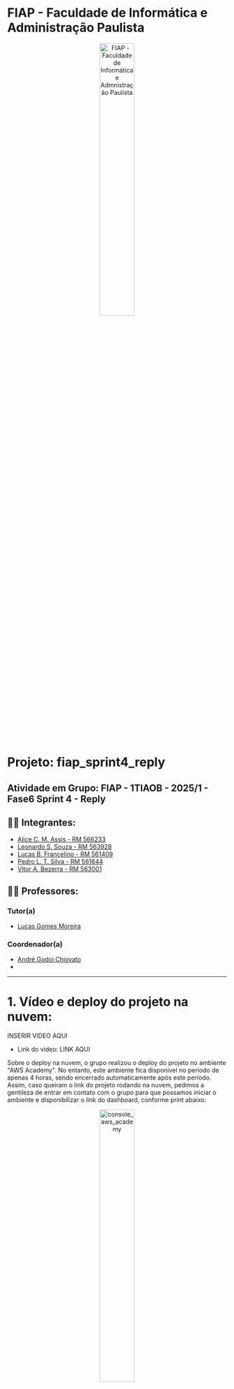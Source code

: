 # FIAP - Faculdade de Informática e Administração Paulista

<p align="center">
<a href= "https://www.fiap.com.br/"><img src="assets/logo-fiap.png" alt="FIAP - Faculdade de Informática e Admnistração Paulista" border="0" width=40% height=40%></a>
</p>

<br>

# Projeto: fiap_sprint4_reply

## Atividade em Grupo: FIAP - 1TIAOB - 2025/1 - Fase6 Sprint 4 - Reply

## 👨‍🎓 Integrantes: 
- <a href="">Alice C. M. Assis - RM 566233</a>
- <a href="">Leonardo S. Souza - RM 563928</a>
- <a href="">Lucas B. Francelino - RM 561409</a>
- <a href="">Pedro L. T. Silva - RM 561644</a>
- <a href="">Vitor A. Bezerra - RM 563001</a>

## 👩‍🏫 Professores:
### Tutor(a) 
- <a href="proflucas.moreira@fiap.com.br">Lucas Gomes Moreira</a>
### Coordenador(a)
- <a href="profandre.chiovato@fiap.com.br">André Godoi Chiovato</a>
- 
****

# 1. Vídeo e deploy do projeto na nuvem:

INSERIR VIDEO AQUI

- Link do vídeo: LINK AQUI

Sobre o deploy na nuvem, o grupo realizou o deploy do projeto no ambiente "AWS Academy". No entanto, este ambiente fica disponível no período de apenas 4 horas, sendo encerrado automaticamente após este período.
Assim, caso queiram o link do projeto rodando na nuvem, pedimos a gentileza de entrar em contato com o grupo para que possamos iniciar o ambiente e disponibilizar o link do dashboard, conforme print abaixo:

<p align="center">
<img src="assets/deploy/console_aws_academy.png" alt="console_aws_academy" border="0" width=40% height=40%>
</p>

Não obstante, tendo visto esta limitação, o grupo adicionou neste Readme o passo a passo de como fazer o deploy de todo o projeto facilmente na nuvem utilizando Terraform e AWS CLI, conforme explicado na seção "Deploy na Nuvem AWS com Terraform".

Posto isto, também é possível fazer o deploy do projeto na sua própria conta AWS, bastando seguir as instruções da seção "Deploy na Nuvem AWS com Terraform".

# 2. Descrição e Objetivos

Esta entrega tem como objetivo principal integrar todos os componentes desenvolvidos nas Entregas 1, 2 e 3 em um pipeline funcional, capaz de simular ou executar o fluxo completo de dados, desde a coleta até a visualização e geração de alertas. O pipeline deve contemplar:

- Coleta/ingestão de dados a partir do ESP32 (real ou simulado via Wokwi/VSCode/PlatformIO), com pelo menos um sensor ativo, gerando leituras variáveis.
- Persistência dos dados coletados em um banco de dados relacional, conforme o modelo lógico (DER) e as tabelas definidas anteriormente.
- Treinamento e/ou inferência de um modelo básico de Machine Learning utilizando os dados armazenados, com apresentação de ao menos uma métrica relevante (ex: acurácia, MAE) e uma visualização pertinente (ex: curva de previsão, matriz de confusão).
- Visualização dos resultados em um dashboard ou relatório, exibindo KPIs do processo (ex: média/variação do sensor, score do modelo, número de alertas) e implementação de alertas simples baseados em thresholds ou regras definidas.

---

## 📌 Resumo do Fluxo do Projeto

1. **Coleta de Dados:** ESP32 (real ou simulado) lê sensores e envia dados via HTTP para a API.
2. **Ingestão:** API FastAPI recebe e armazena os dados no banco relacional.
3. **Persistência:** Dados salvos em PostgreSQL conforme DER definido.
4. **Machine Learning:** Treinamento/inferência de modelos com PyCaret usando dados do banco.
5. **Visualização:** Dashboard Streamlit exibe KPIs, gráficos e alertas em tempo real.
6. **Notificações:** Alertas automáticos por e-mail via AWS SNS quando houver previsão do Machine Learing.

---

## 🔗 Entregas Anteriores e Integração

| Fase/Entrega | Repositório/Link | Descrição/Integração                                                                                   |
|--------------|------------------|--------------------------------------------------------------------------------------------------------|
| Sprint 1     | [Sprint 1](https://github.com/Hinten/fiap_sprint1_reply) | Planejamento da arquitetura inicial e definição dos blocos do pipeline.                                |
| Sprint 2     | [Sprint 2](https://github.com/Hinten/fiap_sprint2_reply) | Simulação do circuito ESP32 e sensores, envio de dados para API local e modelagem do banco relacional. |
| Sprint 3     | [Sprint 3](https://github.com/Lesasouza/fiap_sprint3_reply) | Primeiros experimentos de ML.                                                                          |
| Sprint 4     | (Este repositório) | Integração completa: coleta, ingestão, persistência, ML, dashboard e alertas.                          |

> **Como as entregas se conectam:**  
> Cada fase evoluiu o projeto, partindo do planejamento (Sprint 1), passando pela simulação e ingestão de dados (Sprint 2), treinamento de IA (Sprint 3), até a integração total e observabilidade (Sprint 4). O pipeline final costura todos os componentes, garantindo reprodutibilidade e rastreabilidade.

---

# 3. Justificativa dos Sensores Escolhidos

- **Sensor de Temperatura (MPU6050):** Permite monitorar o aquecimento de equipamentos, prevenindo falhas por superaquecimento.
- **Sensor de Vibração (MPU6050):** Essencial para identificar padrões anormais que podem indicar desgaste ou mau funcionamento de máquinas.
- **Sensor de Luminosidade (LDR):** Útil para monitorar ambientes industriais onde a iluminação pode impactar processos ou segurança.

Esses sensores foram escolhidos por serem amplamente utilizados em ambientes industriais e facilmente simuláveis no Wokwi.

# 4. Esquema do Circuito Simulado

O circuito simulado é o mesmo feito quando da entrega 2 (https://github.com/Hinten/fiap_sprint2_reply), foram feitas pequenas modificações, principalmente na conexão WIFI e variáveis de ambiente, para que o ESP32 consiga se conectar a API local e enviar os dados dos sensores.

<p align="center">
  <img src="assets/ciruito.JPG" alt="Circuito Sensor" border="0" width=70% height=70%>
</p>

- O ESP32 está conectado ao sensor MPU6050 (I2C) e ao LDR (analógico).
- LED, relé e buzzer são usados para alertas visuais e sonoros.
- O LCD exibe informações em tempo real sobre os sensores.

## Conexão com o Wi-Fi e envio de dados para a API

Para que a simulação funcione corretamente, é necessário configurar a conexão com o Wi-Fi simulado do Wokwi e definir o IP do servidor local da API.

Assim, é necessário alterar o arquivo [.env](src/wokwi/.env) do Wokwi e setar a variável 'API_URL' para 'http://**IP DE SUA MÁQUINA NA REDE LOCAL**:8180', conforme exemplo abaixo:

```plaintext
API_URL=http://192.168.0.1:8180
```

> NOTA1: Não sete o IP da API para localhost ou 127.0.0.1, pois o ESP32 não conseguirá se conectar a ele. O localhost do ESP32 é o próprio ESP32, e não a máquina onde o servidor está rodando.

> NOTA2: Caso você esteja rodando a simulação e mesmo assim o ESP32 não consiga se conectar à API, verifique se o firewall da sua máquina está bloqueando a porta 8180. Se estiver, libere a porta para que o ESP32 consiga se conectar.

> NOTA3: Caso você faça o deploy do projeto na nuvem AWS (conforme explicado abaixo), o script irá atualizar automaticamente a variável API_URL para o ip da api na nuvem, não sendo necessária nenhuma ação pelo usuário.

Após configurado o arquivo [.env](src/wokwi/.env), você poderá iniciar a simulação do ESP32 no Wokwi. O circuito irá coletar os dados dos sensores e enviá-los para a API, que por sua vez irá armazenar os dados no banco de dados.

## Registro do Funcionamento da Simulação

As leituras dos sensores são coletadas pelo ESP32 e enviadas automaticamente para a API via requisições HTTP. O envio ocorre a cada ciclo de leitura, garantindo que os dados estejam sempre atualizados no banco de dados para análise posterior. O monitor serial e o display LCD exibem em tempo real as leituras e alertas, enquanto a API armazena cada registro recebido.

- **Print do Monitor Serial:**

<p align="center">
  <img src="assets/print_monitor_serial.JPG" alt="Monitor Serial" border="0" width=70% height=70%>
</p>

- **Print do LCD:**

<p align="center">
  <img src="assets/print_lcd.JPG" alt="LCD" border="0" width=70% height=70%>
</p>


# 5. API para salvar os dados do sensor

Neste projeto, foi implementada uma API básica utilizando o FastAPI para receber os dados do sensor e armazená-los no banco de dados. A API permite que o ESP32 envie as leituras dos sensores, que são então salvas no banco de dados para posterior análise e visualização.

A API pode ser executada separadamente executando o arquivo [api_basica.py](src/api/api_basica.py).

Explicações mais detalhadas sobre como iniciar a api serão apresentadas na seção "Instalando e Executando o Projeto", a seguir neste mesmo README.md.

# 6. Armazenamento de Dados em Banco SQL com Python

<p align="center">
  <img src="assets/DER.png" alt="DER" border="0" width=70% height=70%>
</p>


<p align="center">
  <img src="assets/mer.png" alt="MER" border="0" width=70% height=70%>
</p>

Modelo de Entidade-Relacionamento:

Tabela: MANUTENCAO_EQUIPAMENTO
  - id (INTEGER NOT NULL) [PK]
  - equipamento_id (INTEGER NOT NULL) [FK -> EQUIPAMENTO]
  - data_previsao_manutencao (DATETIME)
  - motivo (TEXT)
  - data_inicio_manutencao (DATETIME)
  - data_fim_manutencao (DATETIME)
  - descricao (TEXT)
  - observacoes (TEXT)
  - custo (FLOAT)

Tabela: EQUIPAMENTO
  - id (INTEGER NOT NULL) [PK]
  - nome (VARCHAR(255) NOT NULL)
  - modelo (VARCHAR(255))
  - localizacao (VARCHAR(255))
  - descricao (TEXT)
  - observacoes (TEXT)
  - data_instalacao (DATETIME)

Tabela: TIPO_SENSOR
  - id (INTEGER NOT NULL) [PK]
  - nome (VARCHAR(255) NOT NULL)
  - tipo (VARCHAR(15) NOT NULL)

Tabela: SENSOR
  - id (INTEGER NOT NULL) [PK]
  - tipo_sensor_id (INTEGER NOT NULL) [FK -> TIPO_SENSOR]
  - limiar_manutencao_maior (FLOAT)
  - limiar_manutencao_menor (FLOAT)
  - nome (VARCHAR(255))
  - cod_serial (VARCHAR(255))
  - descricao (VARCHAR(255))
  - data_instalacao (DATETIME)
  - equipamento_id (INTEGER) [FK -> EQUIPAMENTO]

Tabela: LEITURA_SENSOR
  - id (INTEGER NOT NULL) [PK]
  - sensor_id (INTEGER NOT NULL) [FK -> SENSOR]
  - data_leitura (DATETIME NOT NULL)
  - valor (FLOAT NOT NULL)

Tabela: EMPRESA
  - id (INTEGER NOT NULL) [PK]
  - nome (VARCHAR(255) NOT NULL)
  - cnpj (VARCHAR(14))
  - logradouro (VARCHAR(255))
  - numero (VARCHAR(255))
  - bairro (VARCHAR(255))
  - cidade (VARCHAR(255))
  - estado (VARCHAR(2))
  - cep (VARCHAR(8))

A modelagem do banco de dados foi pensada para garantir a rastreabilidade, integridade e flexibilidade do sistema de monitoramento de sensores e equipamentos. Abaixo, explico o motivo da inclusão de cada entidade e campo:

**Tabela: EMPRESA**
***Permite registrar informações das empresas responsáveis pelos equipamentos monitorados, facilitando a gestão multiempresa.***
- **id**: Identificador único da empresa, fundamental para relacionamentos e integridade dos dados.
- **nome**: Permite identificar a empresa de forma única no sistema.
- **cnpj**: Cadastro Nacional da Pessoa Jurídica, essencial para validação e identificação fiscal.
- **logradouro, numero, bairro, cidade, estado, cep**: Campos necessários para armazenar o endereço completo da empresa, facilitando localização e contato.

**Tabela: EQUIPAMENTO**
***Representa cada máquina ou dispositivo monitorado, permitindo associar sensores e manutenções.***
- **id**: Identificador único do equipamento, necessário para relacionamentos e controle individual.
- **nome**: Nome do equipamento, facilita a identificação e evita duplicidade.
- **modelo**: Permite diferenciar equipamentos do mesmo tipo, mas de modelos distintos.
- **localizacao**: Indica onde o equipamento está instalado, importante para manutenção e monitoramento.
- **descricao**: Campo para detalhar características específicas do equipamento.
- **observacoes**: Espaço para anotações gerais, como histórico de uso ou particularidades.
- **data_instalacao**: Registra quando o equipamento foi instalado, útil para controle de manutenção preventiva.

**Tabela: TIPO_SENSOR**
***Define os tipos de sensores disponíveis (ex: temperatura, vibração), facilitando a categorização e expansão futura.***
- **id**: Identificador único do tipo de sensor.
- **nome**: Nome do tipo de sensor, garante unicidade e facilita buscas.
- **tipo**: Especifica a categoria do sensor (ex: temperatura, umidade), importante para validação e processamento dos dados.

**Tabela: SENSOR**
***Representa cada sensor físico instalado, permitindo rastrear leituras e manutenções.***
- **id**: Identificador único do sensor.
- **tipo_sensor_id**: Relaciona o sensor ao seu tipo, garantindo integridade e padronização.
- **limiar_manutencao_maior**: Define o valor máximo aceitável para o sensor, acionando alertas quando ultrapassado.
- **limiar_manutencao_menor**: Define o valor mínimo aceitável para o sensor, acionando alertas quando ultrapassado.
- **nome**: Nome do sensor, facilita a identificação.
- **cod_serial**: Código serial do sensor, importante para rastreabilidade física.
- **descricao**: Detalhes adicionais sobre o sensor.
- **data_instalacao**: Data de instalação do sensor, relevante para manutenção e histórico.
- **equipamento_id**: Relaciona o sensor ao equipamento onde está instalado, permitindo rastrear medições por equipamento.

**Tabela: LEITURA_SENSOR**
***Armazena cada leitura realizada pelos sensores, base para análises e alertas.***
- **id**: Identificador único da leitura.
- **sensor_id**: Relaciona a leitura ao sensor correspondente, garantindo rastreabilidade.
- **data_leitura**: Data e hora da leitura, essencial para análises temporais.
- **valor**: Valor capturado pelo sensor, principal dado para monitoramento e análise.
- 
**Tabela: MANUTENCAO_EQUIPAMENTO**
***ermite registrar manutenções preventivas e corretivas dos equipamentos, integrando histórico operacional.***
- **id**: Identificador único da manutenção.
- **equipamento_id**: Relaciona a manutenção ao equipamento.
- **data_previsao_manutencao**: Data prevista para manutenção.
- **motivo**: Motivo da manutenção.
- **data_inicio_manutencao, data_fim_manutencao**: Período da manutenção.
- **descricao, observacoes**: Detalhes e anotações sobre a manutenção.
- **custo**: Valor gasto na manutenção.

Cada entidade e campo foi incluído para garantir a integridade dos dados, facilitar consultas e permitir a expansão futura do sistema, como integração com novos tipos de sensores, equipamentos ou empresas.

## Models e Python

Para realizar a conversão das linhas e colunas da database para Python, foram definidas classes as quais são responsáveis por fazer as operações CRUD e demais funcionalidades do banco de dados.
Essas classes podem ser encontradas na pasta `src/database/models`, e todas elas herdam a classe principal chamada [Model](src/database/tipos_base/model.py).

## Script de Criação do Banco de Dados

O script para criação do banco de dados e tabelas pode ser encontrado no arquivo [assets/table_creation.ddl](assets/table_creation.ddl).
**Este script não precisa ser executado manualmente, pois o banco de dados é criado automaticamente ao iniciar o dashboard ou API.**

# 8. Instalando e Executando o Projeto

O sistema foi desenvolvido em Python e utiliza um banco de dados SQLite para armazenar os dados. O código é modularizado, permitindo fácil manutenção e expansão.

## 📦 Requisitos
- *Python 3.11.9*

## 📂 Instalação

- Instale as dependências utilizando o arquivo requirements.txt:
    ```bash
    pip install -r requirements.txt
    ```

- Para iniciar o dashboard interativo, execute o seguinte comando no terminal:
    ```bash
    streamlit run main_dash.py
    ```

- Para iniciar a api, execute o seguinte comando no terminal:
    ```bash
    uvicorn src.api.api_basica:app --host 0.0.0.0 --port 8180
    ```

## Arquivo de Configuração

O projeto utiliza um arquivo especial denominado **`.env`** para armazenar variáveis de ambiente sensíveis, como credenciais de banco de dados e chaves de APIs externas. Por razões de segurança, esse arquivo **não deve ser compartilhado publicamente**.

### 📄 O que é o `.env`?

O `.env` é um arquivo-texto simples, onde cada linha define uma variável de ambiente no formato `NOME_VARIAVEL=valor`. Esse método permite separar informações confidenciais do código-fonte, facilitando a configuração do sistema para diferentes ambientes (desenvolvimento, testes, produção, etc).

### 🔑 Variáveis Utilizadas

O projeto utiliza variáveis de ambiente para configuração dos serviços, bancos de dados e integrações. Abaixo estão as principais variáveis utilizadas:

**Variáveis Gerais:**
- `LOGGING_ENABLED`: Ativa/desativa logs detalhados (`true` ou `false`).
- `ENABLE_API`: Ativa/desativa a API (`true` ou `false`).
- `ORACLE_DB_FROM_ENV`: Usa variáveis de ambiente para conexão Oracle (`true` ou `false`).
- `SQL_LITE`: Usa SQLite como banco de dados (`true` ou `false`).

**Variáveis do PostgreSQL:**
- `POSTGRE_DB_FROM_ENV`: Usa variáveis de ambiente para conexão PostgreSQL (`true` ou `false`).
- `POSTGRE_USER`: Usuário do banco PostgreSQL.
- `POSTGRE_PASSWORD`: Senha do banco PostgreSQL.
- `POSTGRE_DB`: Nome do banco PostgreSQL.
- `POSTGRE_HOST`: Host do banco PostgreSQL.
- `POSTGRE_PORT`: Porta do banco PostgreSQL.

**Variáveis AWS/SNS:**
- `AWS_ACCESS_KEY_ID`: Chave de acesso AWS.
- `AWS_SECRET_ACCESS_KEY`: Chave secreta AWS.
- `AWS_SESSION_TOKEN`: Token de sessão AWS (opcional).
- `SNS_TOPIC_ARN`: ARN do tópico SNS para notificações.
- `SNS_REGION`: Região AWS do SNS.

**Portas dos Serviços:**
- `DASHBOARD_PORT`: Porta exposta para o dashboard (padrão: 8501).
- `API_PORT`: Porta exposta para a API (padrão: 8180).

**Variável de Simulação Wokwi:**
- `API_URL`: URL da API para envio dos dados do ESP32 (exemplo: `http://192.168.0.60:8180`).

# 9. Deploy na Nuvem AWS com Terraform

Para facilitar o deploy e os testes do sistema, foi adotada uma abordagem automatizada utilizando Terraform e AWS CLI para provisionamento da infraestrutura na nuvem AWS.

## Diagrama da Arquitetura

<p align="center">
  <img src="assets/Diagrama_reply.drawio.png" alt="Diagrama da arquitetura" border="0" width=70% height=70%>
</p>

Comparado com o primeiro planejamento, que pode ser visto no github https://github.com/Hinten/fiap_sprint1_reply, o projeto vem evoluindo bem, estando quase todo o planejamento inicial implementado, faltando apenas pequenos apontamentos e otimizações.

## Pré-requisitos

- **Terraform** instalado na máquina local ([documentação oficial](https://developer.hashicorp.com/terraform/tutorials/aws-get-started/install-cli)).
- **AWS CLI** instalado ([documentação oficial](https://docs.aws.amazon.com/cli/latest/userguide/getting-started-install.html)).
- **Credenciais da AWS CLI configuradas** (comando `aws configure`), utilizando uma conta AWS válida.

## Observação sobre Custos

> **Atenção:** O deploy da infraestrutura na AWS gera um pequeno custo de centavos de dólar por dia, principalmente devido à criação da VPC (Virtual Private Cloud) e recursos associados. Recomenda-se destruir a infraestrutura após os testes para evitar cobranças desnecessárias.

## Como realizar o deploy

1. Acesse a pasta `iac/dev` do projeto.
2. Execute os comandos do Terraform para inicializar e aplicar a infraestrutura:

```cmd
cd iac\dev
terraform init
terraform apply
```

3. Confirme a aplicação quando solicitado. O Terraform irá provisionar toda a infraestrutura necessária na AWS.

4. Para destruir a infraestrutura e evitar custos:

```cmd
terraform destroy
```

## Executando o deploy da aplicação no servidor

Após a criação da infraestrutura, é necessário rodar o script `deploy_app_server.bat` na raiz do projeto. Esse script automatiza o processo de:
- Obter o IP público da instância criada pelo Terraform.
- Copiar os arquivos necessários (código, Dockerfiles, docker-compose, variáveis de ambiente) para o servidor EC2 via SSH/SCP.
- Instalar Docker, Docker Compose e Git na máquina remota.
- Clonar o repositório do projeto na máquina EC2.
- Corrigir permissões e preparar o ambiente.

> **Por que usar esse script?**
>
> O build da imagem Docker diretamente na nuvem é mais rápido para testes, pois a imagem local pode ser muito grande (ex: 1.6GB devido ao PyCaret). Embora não seja a abordagem ideal para produção, agiliza o deploy e os testes durante o desenvolvimento.

Após rodar o script, o ambiente estará pronto, sendo printados no terminal as urls do dashboard e da api.

## Justificativa da abordagem

Esta estratégia foi adotada para agilizar o deploy e os testes do sistema durante o desenvolvimento, permitindo rápida criação e remoção do ambiente de nuvem.

No futuro, iremos aprimorar o processo, realizando o build da imagem Docker localmente e enviando-a para um repositório (como Amazon ECR ou Docker Hub), ou ainda adotando um pipeline de CI/CD para automação completa do deploy, garantindo maior controle, segurança e escalabilidade.

# 10. Treinamento do modelo de Machine Learning

Comparado ao trabalho anterior, constante no github https://github.com/Lesasouza/fiap_sprint3_reply, foi elaborada uma nova View de treinamento de modelos de Machine Learning no dashboard utilizando o Pycaret.

<p align="center">
  <img src="assets/train_model/train_model.JPG" alt="Train Model View" border="0" width=70% height=70%>
</p>

Essa nova View permite que o usuário treine vários modelos diferentes de Machine Learning com apenas um clique, utilizando a biblioteca PyCaret para simplificar o processo.

<p align="center">
  <img src="assets/train_model/train_model2.JPG" alt="Train Model View" border="0" width=70% height=70%>
</p>

O user pode selecionar a métrica que deseja otimizar (ex: Acurácia, F1-Score, ROC AUC) e o sistema treina automaticamente vários modelos, apresentando os resultados em uma tabela interativa, mostrando visualizações pertinentes, como a matriz de confusão e posteriormente salva o melhor modelo.

<p align="center">
  <img src="assets/train_model/train_model3.JPG" alt="Train Model View" border="0" width=70% height=70%>
</p>

<p align="center">
  <img src="assets/train_model/train_model4.JPG" alt="Train Model View" border="0" width=70% height=70%>
</p>

<p align="center">
  <img src="assets/train_model/train_model5.JPG" alt="Train Model View" border="0" width=70% height=70%>
</p>

<p align="center">
  <img src="assets/train_model/train_model6.JPG" alt="Train Model View" border="0" width=70% height=70%>
</p>

<p align="center">
  <img src="assets/train_model/train_model7.JPG" alt="Train Model View" border="0" width=70% height=70%>
</p>

# 11. 📊 Notificações via EMAIL

O sistema implementa notificações automáticas via email utilizando o serviço Amazon SNS (Simple Notification Service) da AWS. Para que o user receba as notificações, é necessário configurar o serviço SNS na AWS e adicionar o email do destinatário como assinante do tópico SNS.

<p align="center">
  <img src="assets/notificacoes/subscricao_email.JPG" alt="Subscrição Email" border="0" width=70% height=70%>
</p>

Após a adicionar o email, o usuário receberá um email de confirmação, sendo necessário clicar no link para confirmar a subscrição.

<p align="center">
  <img src="assets/notificacoes/subscricao_email_confirmar.JPG" alt="Confirmar Subscrição Email" border="0" width=70% height=70%>
</p>

Confirmada a subscrição, o usuário começará a receber as notificações enviadas pelo sistema. Para ter certeza que o email está funcionando, o usuário pode enviar um email de teste clicando no botão "Enviar E-mail de Teste".

# 12. 📊 Visualização de leituras em tempo real e notificação de alertas

A página principal do aplicativo se tornou uma View para visualização das leituras dos sensores em tempo real, com gráficos atualizados a cada 60 segundos.

> Nota: Tentamos implementar atualizações em um período de tempo menor, mas aparentemente o Streamlit tem um memoryleak que acaba congelando a máquina. Estamos trabalhando para solucionar esse problema nas próximas entregas.
 
<p align="center">
  <img src="assets/tempo_real/tempo_real.JPG" alt="Tempo Real" border="0" width=70% height=70%>
</p>

Caso o user cadastre um sensor com limiares de alerta, nos campos "Limiar De Manutenção Maior" ou "Limiar De Manutenção Menor" o gráfico de visualização mostrará linhas as quais apontam que as leituras estão ultrapassando os limiares, conforme abaixo:.
 
<p align="center">
  <img src="assets/notificacoes/tempo_real_limiar.JPG" alt="Tempo Real" border="0" width=70% height=70%>
</p>
 
<p align="center">
  <img src="assets/notificacoes/tempo_real_limiar.JPG" alt="Tempo Real" border="0" width=70% height=70%>
</p>

Por fim, nesta página, o user poderá fazer previsões com os valores das leituras em tempo real, clicando no botão "Fazer Previsão", caso o modelo identifique que a manutenção é necessária, o user poderá enviar um email de alerta clicando no botão "Enviar Alerta de Manutenção".
 
<p align="center">
  <img src="assets/notificacoes/tempo_real_limiar_previsao_alerta.JPG" alt="Tempo Real" border="0" width=70% height=70%>
</p>

# 13. Previsão Manual com Modelos Treinados

Também é possível realizar previsões manuais utilizando modelos de machine learning previamente treinados e salvos em arquivos .joblib, conforme demonstrado na imagem abaixo:

<img width="1437" height="777" alt="image" src="assets/manual.png" />

🤖 Classificador de Equipamentos

Este módulo fornece uma interface em Streamlit para carregar modelos de machine learning previamente treinados (arquivos .joblib) e realizar previsões manuais com base em características inseridas pelo usuário.

🚀 Funcionalidades

✅ Carregamento dinâmico de modelos de classificação salvos em .joblib.

✅ Interface simples para entrada de dados (Lux, Temperatura, Vibração).

✅ Previsão com retorno textual:

"Manutenção Necessária"

"Sem Manutenção Necessária"

✅ Seleção do modelo desejado através de um menu interativo.

📊 Exemplo de Uso
Entrada:

Lux = 15

Temperatura = 14

Vibração = 0

Saída:

✅ Sem Manutenção Necessária
(ou)

⚠️ Manutenção Necessária


# 14. Importando a Base de dados utilizada pelo Grupo

As tabelas com os dados utilizados no sistema podem ser encontradas na pasta em [assets/database_export.zip](assets/database_export.zip).

O Grupo disponibilizou uma base de dados inicial para facilitar o uso do sistema. Para importar essa base de dados, siga os passos abaixo:

1. O usuário deve selecionar a opção "Importar Banco de Dados" no menu principal.
<p align="center">
  <img src="assets/dashboard/importar_banco_de_dados/importar_bd_1.JPG" alt="importar_db" border="0" width=80% height=80%>
</p>

2. Selecione o arquivo ZIP localizado em [assets/database_export.zip](assets/database_export.zip), espere carregar, role a página até o final e clique no botão "Salvar no Banco de Dados".
<p align="center">
  <img src="assets/dashboard/importar_banco_de_dados/importar_bd_2.JPG" alt="salvar_db" border="0" width=80% height=80%>
</p>

3. Não feche a janela e espere a operação ser concluída. Após a conclusão, o sistema irá exibir uma mensagem de sucesso. Caso ocorra algum erro, tente novamente.

<p align="center">
  <img src="assets/dashboard/importar_banco_de_dados/importar_bd_3.JPG" alt="salvar_db" border="0" width=80% height=80%>
</p>


## 📁 Estrutura de pastas

Dentre os arquivos e pastas presentes na raiz do projeto, definem-se:

- <b>.streamlit</b>: Pasta que contém arquivos de configuração do Streamlit, como o tema da interface e a organização da barra lateral.
- <b>assets</b>: Diretório destinado ao armazenamento de elementos não estruturados do projeto, como imagens e ícones utilizados no dashboard.
- <b>iac</b>: Pasta que contém os arquivos de infraestrutura como código (IaC) desenvolvidos em Terraform, utilizados para provisionar e gerenciar a infraestrutura necessária para o funcionamento do sistema na nuvem.
- <b>src</b>: Diretório principal que contém todo o código-fonte desenvolvido ao longo das fases do projeto. Ele está organizado nos seguintes submódulos:
  - <b>dashboard</b>: Código responsável pela construção do dashboard, desenvolvido em Python com uso da biblioteca Streamlit. ([dashboard](src/dashboard/))
  - <b>database</b>: Módulo responsável pelas operações de banco de dados, incluindo conexões, inserções, listagens, edições e exclusões de registros.
  - <b>logger</b>: Código responsável por registrar (logar) todas as operações executadas no sistema, garantindo rastreabilidade.
  - <b>machine_learning</b>: Contém o código e notebooks relacionados ao desenvolvimento e treinamento dos modelos de Machine Learning.
  - <b>plots</b>: Contém o código responsável pela geração de gráficos e visualizações, utilizado para exibir dados de forma clara e intuitiva no dashboard.
  - <b>wokwi</b>: Contém o código do sensor ESP32 utilizado na simulação de sensores.
  - <b>wokwi_api</b>: Contém o código responsável por criar a API que vai salvar as leituras dos sensores no banco de dados.
- <b>.dockerignore</b>: Arquivo que especifica quais arquivos e pastas devem ser ignorados pelo Docker ao construir a imagem do container, ajudando a reduzir o tamanho da imagem e evitar a inclusão de arquivos desnecessários.
- <b>.env</b>: Arquivo de configuração que contém as chaves de API e outras variáveis de ambiente necessárias para o funcionamento do sistema. É necessário criar este arquivo na raiz do projeto, conforme orientações na seção "Arquivo de Configuração".
- <b>.gitignore</b>: Arquivo que especifica quais arquivos e pastas devem ser ignorados pelo Git, evitando que informações sensíveis ou desnecessárias sejam versionadas. É importante garantir que o arquivo `.env` esteja incluído neste arquivo para evitar o upload de chaves de API e outras informações sensíveis.
- <b>deploy_app_server.bat</b>: Script em batch que automatiza o processo de deploy da aplicação no servidor EC2 na AWS, incluindo a cópia dos arquivos necessários e a configuração do ambiente.
- <b>Dockerfile</b>: Arquivo que define a imagem Docker para o projeto e suas dependências, permitindo a criação de containers consistentes para execução do sistema.
- <b>docker-compose.yml</b>: Arquivo de configuração do Docker Compose que define os serviços, redes e volumes necessários para executar o sistema em containers Docker.
- <b>README</b>: Arquivo de documentação do projeto (este que está sendo lido), com orientações gerais, instruções de uso e contextualização.
- <b>main_dash</b>: Arquivo principal para a execução do dashboard. Está localizado na raiz do projeto com o objetivo de evitar problemas com importações de módulos internos.
- <b>requirements.txt</b>: Arquivo que lista todas as dependências do projeto, necessário para a instalação do ambiente virtual. Deve ser utilizado com o comando `pip install -r requirements.txt` para instalar as bibliotecas necessárias.

## 📋 Licença

<img style="height:22px!important;margin-left:3px;vertical-align:text-bottom;" src="https://mirrors.creativecommons.org/presskit/icons/cc.svg?ref=chooser-v1"><img style="height:22px!important;margin-left:3px;vertical-align:text-bottom;" src="https://mirrors.creativecommons.org/presskit/icons/by.svg?ref=chooser-v1"><p xmlns:cc="http://creativecommons.org/ns#" xmlns:dct="http://purl.org/dc/terms/"><a property="dct:title" rel="cc:attributionURL" href="https://github.com/agodoi/template">MODELO GIT FIAP</a> por <a rel="cc:attributionURL dct:creator" property="cc:attributionName" href="https://fiap.com.br">Fiap</a> está licenciado sobre <a href="http://creativecommons.org/licenses/by/4.0/?ref=chooser-v1" target="_blank" rel="license noopener noreferrer" style="display:inline-block;">Attribution 4.0 International</a>.</p>
